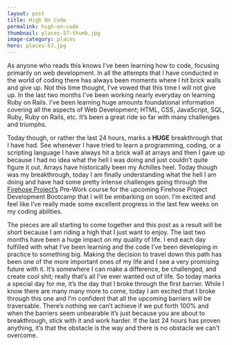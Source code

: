 ```yaml
---
layout: post
title: High On Code
permalink: high-on-code
thumbnail: places-57-thumb.jpg
image-category: places
hero: places-57.jpg
---
```




As anyone who reads this knows I’ve been learning how to code, focusing primarily on web development. In all the attempts that I have conducted in the world of coding there has always been moments where I hit brick walls and give up. Not this time thought, I’ve vowed that this time I will not give up. In the last two months I’ve been working nearly everyday on learning Ruby on Rails. I’ve been learning huge amounts foundational information covering all the aspects of Web Development; HTML, CSS, JavaScript, SQL, Ruby, Ruby on Rails, etc. It’s been a great ride so far with many challenges and triumphs.

Today though, or rather the last 24 hours, marks a **HUGE** breakthrough that I have had. See whenever I have tried to learn a programming, coding, or a scripting language I have always hit a brick wall at arrays and then I gave up because I had no idea what the hell I was doing and just couldn’t quite figure it out. Arrays have historically been my Achilles heel. Today though was my breakthrough, today I am finally understanding what the hell I am doing and have had some pretty intense challenges going through the [Firehose Project’s](http://www.thefirehoseproject.com/) Pre-Work course for the upcoming Firehose Project Development Bootcamp that I will be embarking on soon. I’m excited and feel like I’ve really made some excellent progress in the last few weeks on my coding abilities.

The pieces are all starting to come together and this post as a result will be short because I am riding a high that I just want to enjoy. The last two months have been a huge impact on my quality of life. I end each day fulfilled with what I’ve been learning and the code I’ve been developing in practice to something big. Making the decision to travel down this path has been one of the more important ones of my life and I see a very promising future with it. It’s somewhere I can make a difference, be challenged, and create cool shit; really that’s all I’ve ever wanted out of life. So today marks a special day for me, it’s the day that I broke through the first barrier. While I know there are many many more to come, today I am excited that I broke through this one and I’m confident that all the upcoming barriers will be traversable. There’s nothing we can’t achieve if we put forth 100% and when the barriers seem unbearable it’s just because you are about to breakthrough, stick with it and work harder. If the last 24 hours has proven anything, it’s that the obstacle is the way and there is no obstacle we can’t overcome.
